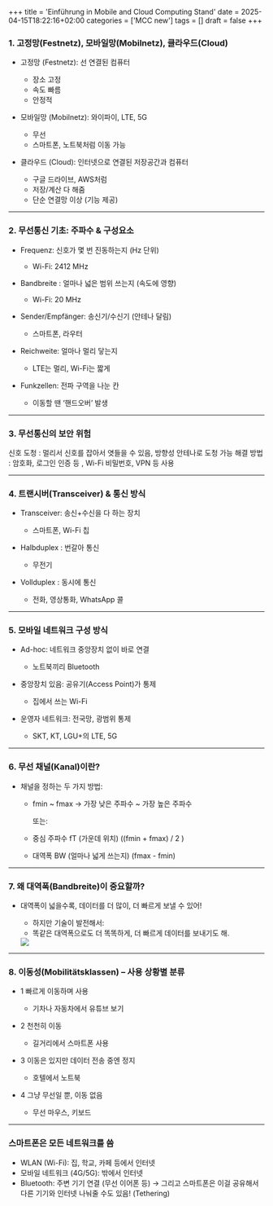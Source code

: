 +++
title = 'Einführung in Mobile and Cloud Computing Stand'
date = 2025-04-15T18:22:16+02:00
categories = ['MCC new']
tags = []
draft = false
+++

### 1. 고정망(Festnetz), 모바일망(Mobilnetz), 클라우드(Cloud)

- 고정망 (Festnetz): 선 연결된 컴퓨터	
  - 장소 고정
  - 속도 빠름
  - 안정적
  
- 모바일망 (Mobilnetz): 와이파이, LTE, 5G	
  - 무선
  - 스마트폰, 노트북처럼 이동 가능

- 클라우드 (Cloud): 인터넷으로 연결된 저장공간과 컴퓨터	
  - 구글 드라이브, AWS처럼
  - 저장/계산 다 해줌
  - 단순 연결망 이상 (기능 제공)
---------------------------------------

### 2. 무선통신 기초: 주파수 & 구성요소

- Frequenz: 신호가 몇 번 진동하는지 (Hz 단위)
  - Wi-Fi: 2412 MHz

- Bandbreite	: 얼마나 넓은 범위 쓰는지 (속도에 영향)	
  - Wi-Fi: 20 MHz

- Sender/Empfänger: 송신기/수신기 (안테나 달림)	
  - 스마트폰, 라우터

- Reichweite: 얼마나 멀리 닿는지	
  - LTE는 멀리, Wi-Fi는 짧게

- Funkzellen: 전파 구역을 나눈 칸	
  - 이동할 땐 ‘핸드오버’ 발생

---------------------------------------

###  3. 무선통신의 보안 위험

신호 도청	: 멀리서 신호를 잡아서 엿들을 수 있음, 방향성 안테나로 도청 가능
해결 방법 : 암호화, 로그인 인증 등	, Wi-Fi 비밀번호, VPN 등 사용

---------------------------------------

### 4. 트랜시버(Transceiver) & 통신 방식

- Transceiver: 송신+수신을 다 하는 장치	
  - 스마트폰, Wi-Fi 칩

- Halbduplex	: 번갈아 통신	
  - 무전기

- Vollduplex	: 동시에 통신	
  - 전화, 영상통화, WhatsApp 콜
  
---------------------------------------

### 5. 모바일 네트워크 구성 방식

- Ad-hoc: 네트워크 중앙장치 없이 바로 연결	
  - 노트북끼리 Bluetooth
  
- 중앙장치 있음: 공유기(Access Point)가 통제	
  - 집에서 쓰는 Wi-Fi
  
- 운영자 네트워크: 전국망, 광범위 통제
  - SKT, KT, LGU+의 LTE, 5G

---------------------------------------

### 6. 무선 채널(Kanal)이란?

- 채널을 정하는 두 가지 방법:
  - fmin ~ fmax → 가장 낮은 주파수 ~ 가장 높은 주파수

    또는:
  - 중심 주파수 fT​ (가운데 위치) ((fmin + fmax) / 2 )
  - 대역폭 BW (얼마나 넓게 쓰는지) (fmax - fmin)
 
---------------------------------------

### 7. 왜 대역폭(Bandbreite)이 중요할까?

- 대역폭이 넓을수록, 데이터를 더 많이, 더 빠르게 보낼 수 있어!
  - 하지만 기술이 발전해서:
  - 똑같은 대역폭으로도 더 똑똑하게, 더 빠르게 데이터를 보내기도 해.
  
  <img src="/zusammenfassung/images/mcc1.png" style="display: block; margin: auto;">

---------------------------------------

### 8. 이동성(Mobilitätsklassen) – 사용 상황별 분류

- 1	빠르게 이동하며 사용	
  - 기차나 자동차에서 유튜브 보기

- 2	천천히 이동	
  - 길거리에서 스마트폰 사용

- 3	이동은 있지만 데이터 전송 중엔 정지	
  - 호텔에서 노트북

- 4	그냥 무선일 뿐, 이동 없음
  - 무선 마우스, 키보드

---------------------------------------

### 스마트폰은 모든 네트워크를 씀

- WLAN (Wi-Fi): 집, 학교, 카페 등에서 인터넷
- 모바일 네트워크 (4G/5G): 밖에서 인터넷
- Bluetooth: 주변 기기 연결 (무선 이어폰 등)
→ 그리고 스마트폰은 이걸 공유해서 다른 기기와 인터넷 나눠줄 수도 있음! (Tethering)

